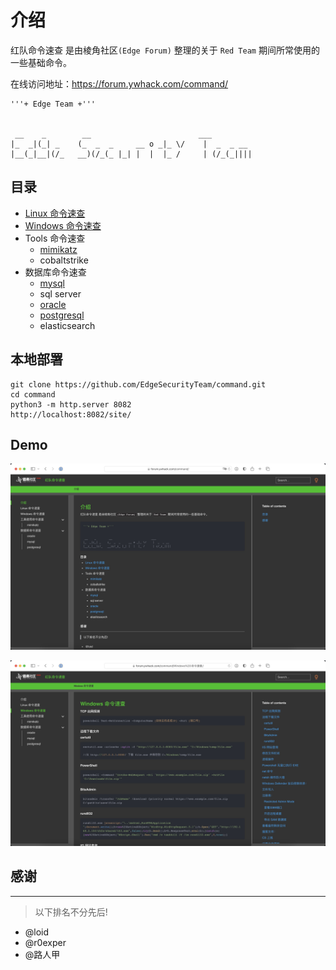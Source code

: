 # 介绍

红队命令速查 是由棱角社区`(Edge Forum)` 整理的关于 `Red Team` 期间所常使用的一些基础命令。

在线访问地址：https://forum.ywhack.com/command/

```
'''+ Edge Team +'''


 __    _        __                        ___         
|_  _|(_| _    (_  _  _     __ o _|_ \/    |  _  _ __ 
|__(_|__|(/_   __)(/_(_ |_| |  |  |_ /     | (/_(_||||
```

## 目录

- [Linux 命令速查](Linux%20命令速查.md)
- [Windows 命令速查](Windows%20命令速查.md)
- Tools 命令速查
    - [mimikatz](工具使用命令速查/mimikatz.md)
    - cobaltstrike
- 数据库命令速查
    - [mysql](数据库命令速查/mysql.md)
    - sql server
    - [oracle](数据库命令速查/Oracle.md)
    - [postgresql](数据库命令速查/postgresql.md)
    - elasticsearch

## 本地部署

```
git clone https://github.com/EdgeSecurityTeam/command.git
cd command
python3 -m http.server 8082
http://localhost:8082/site/
```

## Demo

![file](images/index.jpg)

![file](images/windows.jpg)

## 感谢
---------
> 以下排名不分先后!

- @loid  
- @r0exper  
- @路人甲

